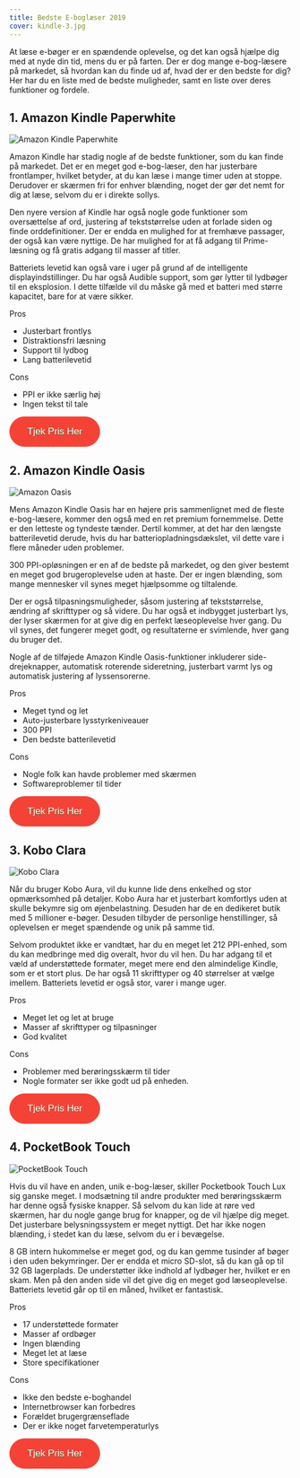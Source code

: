 ```yaml
---
title: Bedste E-boglæser 2019
cover: kindle-3.jpg
---
```


At læse e-bøger er en spændende oplevelse, og det kan også hjælpe dig med at nyde din tid, mens du er på farten. Der er dog mange e-bog-læsere på markedet, så hvordan kan du finde ud af, hvad der er den bedste for dig? Her har du en liste med de bedste muligheder, samt en liste over deres funktioner og fordele.

## 1. Amazon Kindle Paperwhite


![Amazon Kindle Paperwhite](./Amazon-Kindle-Paperwhite-4-8GB-(2018).jpg)

Amazon Kindle har stadig nogle af de bedste funktioner, som du kan finde på markedet. Det er en meget god e-bog-læser, den har justerbare frontlamper, hvilket betyder, at du kan læse i mange timer uden at stoppe. Derudover er skærmen fri for enhver blænding, noget der gør det nemt for dig at læse, selvom du er i direkte sollys.


Den nyere version af Kindle har også nogle gode funktioner som oversættelse af ord, justering af tekststørrelse uden at forlade siden og finde orddefinitioner. Der er endda en mulighed for at fremhæve passager, der også kan være nyttige. De har mulighed for at få adgang til Prime-læsning og få gratis adgang til masser af titler.


Batteriets levetid kan også vare i uger på grund af de intelligente displayindstillinger. Du har også Audible support, som gør lytter til lydbøger til en eksplosion. I dette tilfælde vil du måske gå med et batteri med større kapacitet, bare for at være sikker.

Pros
- Justerbart frontlys
- Distraktionsfri læsning
- Support til lydbog
- Lang batterilevetid

Cons
- PPI er ikke særlig høj
- Ingen tekst til tale

<a href="https://www.computersalg.dk/i/5035496/amazon-kindle-paperwhite-ebook/?utm_source=adtraction&utm_medium=affiliate&utm_campaign=adtraction&at_gd=4274E08D2B30453B4372FC9F60FBC133D9632539" target="_blank"  style="background-color:#f44336; 
	border-radius:28px;
	border:1px solid #f44336;
	display:inline-block;
	cursor:pointer;
	color:#ffffff;
	font-family:Arial;
	font-size:17px;
	padding:16px 31px;
	text-decoration:none;
	text-shadow:0px 1px 0px #2f6627;" >Tjek Pris Her</a>

## 2. Amazon Kindle Oasis

![Amazon Oasis](./amazon-oasis.jpg)

Mens Amazon Kindle Oasis har en højere pris sammenlignet med de fleste e-bog-læsere, kommer den også med en ret premium fornemmelse. Dette er den letteste og tyndeste tænder. Dertil kommer, at det har den længste batterilevetid derude, hvis du har batteriopladningsdækslet, vil dette vare i flere måneder uden problemer. 

300 PPI-opløsningen er en af ​​de bedste på markedet, og den giver bestemt en meget god brugeroplevelse uden at haste. Der er ingen blænding, som mange mennesker vil synes meget hjælpsomme og tiltalende.

Der er også tilpasningsmuligheder, såsom justering af tekststørrelse, ændring af skrifttyper og så videre. Du har også et indbygget justerbart lys, der lyser skærmen for at give dig en perfekt læseoplevelse hver gang. Du vil synes, det fungerer meget godt, og resultaterne er svimlende, hver gang du bruger det. 

Nogle af de tilføjede Amazon Kindle Oasis-funktioner inkluderer side-drejeknapper, automatisk roterende sideretning, justerbart varmt lys og automatisk justering af lyssensorerne.

Pros
- Meget tynd og let
- Auto-justerbare lysstyrkeniveauer
- 300 PPI
- Den bedste batterilevetid

Cons
- Nogle folk kan havde problemer med skærmen
- Softwareproblemer til tider

<a href="https://www.computersalg.dk/i/5723442/amazon-kindle-oasis-ebook-laeser-8/?utm_source=adtraction&utm_medium=affiliate&utm_campaign=adtraction&at_gd=4274E08D2B30453B4372FC9F60FBC133D9632539" target="_blank"  style="background-color:#f44336; 
	border-radius:28px;
	border:1px solid #f44336;
	display:inline-block;
	cursor:pointer;
	color:#ffffff;
	font-family:Arial;
	font-size:17px;
	padding:16px 31px;
	text-decoration:none;
	text-shadow:0px 1px 0px #2f6627;" >Tjek Pris Her</a>


## 3. Kobo Clara

![Kobo Clara](./Kobo-Clara-HD.jpg)

Når du bruger Kobo Aura, vil du kunne lide dens enkelhed og stor opmærksomhed på detaljer. Kobo Aura har et justerbart komfortlys uden at skulle bekymre sig om øjenbelastning. Desuden har de en dedikeret butik med 5 millioner e-bøger. Desuden tilbyder de personlige henstillinger, så oplevelsen er meget spændende og unik på samme tid.

Selvom produktet ikke er vandtæt, har du en meget let 212 PPI-enhed, som du kan medbringe med dig overalt, hvor du vil hen. Du har adgang til et væld af understøttede formater, meget mere end den almindelige Kindle, som er et stort plus. De har også 11 skrifttyper og 40 størrelser at vælge imellem. Batteriets levetid er også stor, varer i mange uger.

Pros
- Meget let og let at bruge
- Masser af skrifttyper og tilpasninger
- God kvalitet

Cons
-  Problemer med berøringsskærm til tider
-  Nogle formater ser ikke godt ud på enheden.

<a href="https://www.partner-ads.com/dk/klikbanner.php?partnerid=29353&bannerid=67757&htmlurl=https://www.proshop.dk/Tablet/Kobo-Clara-HD-eBook-reader-8-GB-6/2684917" target="_blank"  style="background-color:#f44336; 
	border-radius:28px;
	border:1px solid #f44336;
	display:inline-block;
	cursor:pointer;
	color:#ffffff;
	font-family:Arial;
	font-size:17px;
	padding:16px 31px;
	text-decoration:none;
	text-shadow:0px 1px 0px #2f6627;" >Tjek Pris Her</a>

## 4. PocketBook Touch

![PocketBook Touch](./pocketbook.jpg)

Hvis du vil have en anden, unik e-bog-læser, skiller Pocketbook Touch Lux sig ganske meget. I modsætning til andre produkter med berøringsskærm har denne også fysiske knapper. Så selvom du kan lide at røre ved skærmen, har du nogle gange brug for knapper, og de vil hjælpe dig meget. Det justerbare belysningssystem er meget nyttigt. Det har ikke nogen blænding, i stedet kan du læse, selvom du er i bevægelse.

8 GB intern hukommelse er meget god, og du kan gemme tusinder af bøger i den uden bekymringer. Der er endda et micro SD-slot, så du kan gå op til 32 GB lagerplads. De understøtter ikke indhold af lydbøger her, hvilket er en skam. Men på den anden side vil det give dig en meget god læseoplevelse. Batteriets levetid går op til en måned, hvilket er fantastisk.

Pros
- 17 understøttede formater
- Masser af ordbøger
- Ingen blænding
- Meget let at læse
- Store specifikationer

Cons
- Ikke den bedste e-boghandel
- Internetbrowser kan forbedres
- Forældet brugergrænseflade
- Der er ikke noget farvetemperaturlys

<a href="https://www.computersalg.dk/i/4725296/pocketbook-touch-lux-4-ebook-laeser/?utm_source=adtraction&utm_medium=affiliate&utm_campaign=adtraction&at_gd=4274E08D2B30453B4372FC9F60FBC133D9632539" target="_blank"  style="background-color:#f44336; 
	border-radius:28px;
	border:1px solid #f44336;
	display:inline-block;
	cursor:pointer;
	color:#ffffff;
	font-family:Arial;
	font-size:17px;
	padding:16px 31px;
	text-decoration:none;
	text-shadow:0px 1px 0px #2f6627;" >Tjek Pris Her</a>

    